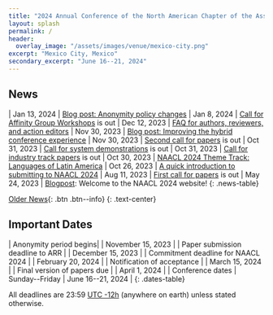 ```yaml
---
title: "2024 Annual Conference of the North American Chapter of the Association for Computational Linguistics"
layout: splash
permalink: /
header:
  overlay_image: "/assets/images/venue/mexico-city.png"
excerpt: "Mexico City, Mexico"
secondary_excerpt: "June 16--21, 2024"
---
```


## News

<style>
.news-table tr td:nth-child(1) { font-weight: bold; width: 10em; }
.notice--warning del { color: #888; }
</style>
| Jan 13, 2024 | [Blog post: Anonymity policy changes](/calls/anonimity)
| Jan 8, 2024  | [Call for Affinity Group Workshops](/calls/affinity) is out
| Dec 12, 2023 | [FAQ for authors, reviewers, and action editors](https://docs.google.com/document/d/1uoa2jgHuEWK6zzHZvqLtdVrF8BbaQnMrDvvF1TlUaas/edit?usp=sharing)
| Nov 30, 2023 | [Blog post: Improving the hybrid conference experience](/blog/hybrid/)
| Nov 30, 2023 | [Second call for papers](/calls/papers/) is out
| Oct 31, 2023 | [Call for system demonstrations](/calls/demos/) is out
| Oct 31, 2023 | [Call for industry track papers](/calls/industry/) is out
| Oct 30, 2023 | [NAACL 2024 Theme Track: Languages of Latin America](/blog/NAACL-2024-Theme-Track-Languages-of-Latin-America/) 
| Oct 26, 2023 | [A quick introduction to submitting to NAACL 2024](/blog/A-quick-introduction-to-submitting-to-NAACL-2024/) 
| Aug 11, 2023 | [First call for papers](/calls/first_call_for_papers/) is out
| May 24, 2023 | [Blogpost](/blog/): Welcome to the NAACL 2024 website!
{: .news-table}

<!-- Note: When this table is too full, move some to the archive page. -->
[Older News](/archive/){: .btn .btn--info}
{: .text-center}

## Important Dates

<style>
.dates-table del { color: #888; }
</style>

| Anonymity period begins| | November 15, 2023 |
| Paper submission deadline to ARR | | December 15, 2023 |
| Commitment deadline for NAACL 2024 | | February 20, 2024 |
| Notification of acceptance | | March 15, 2024 |
| Final version of papers due | | April 1, 2024 |
| Conference dates | Sunday--Friday | June 16--21, 2024 |
{: .dates-table}

All deadlines are 23:59 <a target="_blank" href="https://www.timeanddate.com/time/zone/timezone/utc-12">UTC -12h</a> (anywhere on earth) unless stated otherwise.
